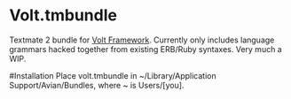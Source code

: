 # Volt.tmbundle
Textmate 2 bundle for [Volt Framework](http://www.voltframework.com). Currently only includes language grammars hacked together from existing ERB/Ruby syntaxes. Very much a WIP.


#Installation
Place volt.tmbundle in ~/Library/Application Support/Avian/Bundles, where ~ is Users/[you].